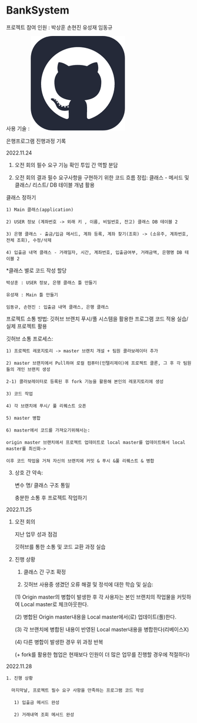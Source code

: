 # BankSystem
프로젝트 참여 인원 : 박상훈 손현진 유성재 임동규

사용 기술 : ![img.png](img.png)

은행프로그램 진행과정 기록

2022.11.24

1. 오전 회의
   필수 요구 기능 확인
   투입 간 역할 분담


2. 오전 회의 결과
   필수 요구사항을 구현하기 위한 코드 흐름 정립: 클래스 - 메서드 및 클래스/ 리스트/ DB 테이블 개념 활용

클래스 정하기

    1) Main 클래스(application)
    
    2) USER 정보 (계좌번호 -> 외래 키 , 이름, 비밀번호, 잔고) 클래스 DB 테이블 2
    
    3) 은행 클래스 - 출금/입금 메서드, 계좌 등록, 계좌 찾기(조회) -> (소유주, 계좌번호, 전체 조회), 수정/삭제
    
    4) 입출금 내역 클래스 - 거래일자, 시간, 계좌번호, 입출금여부, 거래금액, 은행명 DB 테이블 2

*클래스 별로 코드 작성 할당

    박상훈 : USER 정보, 은행 클래스 틀 만들기
    
    유성재 : Main 틀 만들기
    
    임동규, 손현진 : 입출금 내역 클래스, 은행 클래스

프로젝트 소통 방법: 깃허브 브랜치 푸시/풀 시스템을 활용한 프로그램 코드 적용 실습/ 실제 프로젝트 활용

깃허브 소통 프로세스:

    1) 프로젝트 레포지토리 -> master 브랜치 개설 + 팀원 콜라보레이터 추가
    
    2) master 브랜치에서 Pull하여 로컬 컴퓨터(인텔리제이)에 프로젝트 클론, 그 후 각 팀원들의 개인 브랜치 생성
    
    2-1) 콜라보레이터로 등록된 후 fork 기능을 활용해 본인의 레포지토리에 생성
   
    3) 코드 작업
    
    4) 각 브랜치에 푸시/ 풀 리퀘스트 오픈
    
    5) master 병합
    
    6) master에서 코드를 가져오기위해서는:
    
    origin master 브랜치에서 프로젝트 업데이트로 local master를 업데이트해서 local master를 최신화->
    
    이후 코드 작업을 거쳐 자신의 브랜치에 커밋 & 푸시 &풀 리퀘스트 & 병합 


3. 상호 간 약속:

    변수 명/ 클래스 구조 통일
    
    충분한 소통 후 프로젝트 작업하기


2022.11.25

1. 오전 회의

    지난 업무 성과 점검
    
    깃허브를 통한 소통 및 코드 교환 과정 실습


2. 진행 상황

    1) 클래스 간 구조 확정
    
    2) 깃허브 사용중 생겼던 오류 해결 및 정석에 대한 학습 및 실습:
      
      (1) Origin master의 병합이 발생한 후 각 사용자는 본인 브랜치의 작업물을 커밋하여 Local master로 체크아웃한다.
      
      (2) 병합된 Origin master내용을 Local master에서(로) 업데이트(풀)한다.
      
      (3) 각 브랜치에 병합된 내용이 반영된 Local master내용을 병합한다(리베이스X)
      
      (4) 다른 병합이 발생한 경우 위 과정 반복
      
      (+ fork를 활용한 협업은 현재보다 인원이 더 많은 업무를 진행할 경우에 적절하다)


2022.11.28

    1. 진행 상황
      
      마지막날, 프로젝트 필수 요구 사항을 만족하는 프로그램 코드 작성
       
       1) 입출금 메서드 완성
       
       2) 거래내역 조회 메서드 완성
